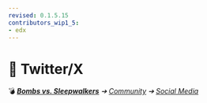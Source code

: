 ```yaml
---
revised: 0.1.5.15
contributors_wip1_5:
- edx
---
```


# 📄 Twitter/X

💣 ***[Bombs vs. Sleepwalkers][home]** ➔ [Community][community] ➔ [Social Media][socialmedia]*

[home]: /README.md
[community]: /community/readme.md
[socialmedia]: /community/social_media/readme.md
